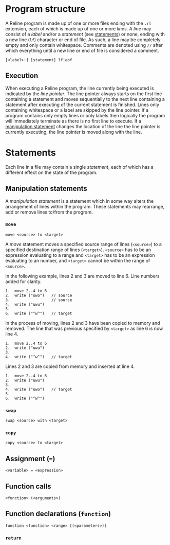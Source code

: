 # Program structure
A Reline program is made up of one or more files ending with the `.rl` extension, each of which is made up of one or more *lines*. A *line* may consist of a *label* and/or a *statement* (see [statements](#Statements)) or none, ending with a new line (`lf`) character or end of file. As such, a line may be completely empty and only contain whitespace. Comments are denoted using `//` after which everything until a new line or end of file is considered a comment.

```
[<label>:] [statement] lf|eof
```

## Execution
When executing a Reline program, the line currently being executed is indicated by the *line pointer*. The line pointer always starts on the first line containing a statement and moves sequentially to the next line containing a statement after executing of the current statement is finished. Lines only containing whitespace or a label are skipped by the line pointer. If a program contains only empty lines or only labels then logically the program will immediately terminate as there is no first line to execute. If a [manipulation statement](#Manipulation-statements) changes the location of the line the line pointer is currently executing, the line pointer is moved along with the line.

# Statements
Each line in a file may contain a single *statement*, each of which has a different effect on the state of the program.

## Manipulation statements
A *manipulation statement* is a statement which in some way alters the arrangement of lines within the program. These statements may rearrange, add or remove lines to/from the program.

### `move`
```
move <source> to <target>
```
A *move* statement moves a specified source range of lines (`<source>`) to a specified destination range of lines (`<target>`). `<source>` has to be an expression evaluating to a range and `<target>` has to be an expression evaluating to an number, and `<target>` cannot be within the range of `<source>`.

In the following example, lines 2 and 3 are moved to line 6. Line numbers added for clarity.
```
1.  move 2..4 to 6
2.  write ("owo")   // source
3.                  // source
4.  write ("uwu")
5.  
6.  write ("^w^")   // target
```
In the process of moving, lines 2 and 3 have been copied to memory and removed. The line that was previous specified by `<target>` as line 6 is now line 4.
```
1.  move 2..4 to 6
2.  write ("uwu")
3.  
4.  write ("^w^")   // target
```
Lines 2 and 3 are copied from memory and inserted at line 4.
```
1.  move 2..4 to 6
2.  write ("uwu")
3.  
4.  write ("owo")   // target
5.  
6.  write ("^w^")
```

### `swap`
```
swap <source> with <target>
```

### `copy`
```
copy <source> to <target>
```

## Assignment (`=`)
```
<variable> = <expression>
```

## Function calls
```
<function> (<arguments>)
```

## Function declarations (`function`)
```
function <function> <range> [(<parameters>)]
```

### `return`
